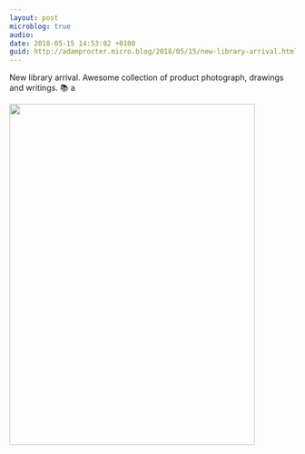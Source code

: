 ```yaml
---
layout: post
microblog: true
audio: 
date: 2018-05-15 14:53:02 +0100
guid: http://adamprocter.micro.blog/2018/05/15/new-library-arrival.html
---
```

New library arrival.  Awesome collection of product photograph, drawings and writings. 📚 a

<img src="http://discursive.adamprocter.co.uk/uploads/2018/8a896a568c.jpg" width="432" height="600" />

